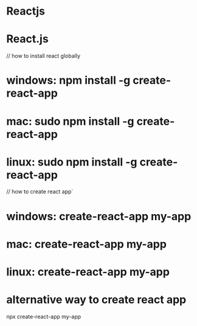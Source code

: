 # Reactjs

# React.js


// how to install react globally
# windows: npm install -g create-react-app
# mac: sudo npm install -g create-react-app
# linux: sudo npm install -g create-react-app

// how to create react app`
# windows: create-react-app my-app
# mac: create-react-app my-app
# linux: create-react-app my-app

# alternative way to create react app
npx create-react-app my-app